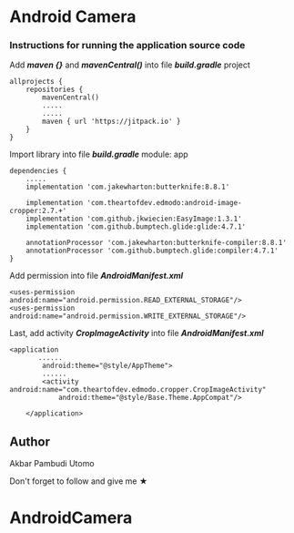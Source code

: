 # Android Camera


### Instructions for running the application source code
Add ***maven {}*** and ***mavenCentral()*** into file ***build.gradle*** project

```
allprojects {
    repositories {
        mavenCentral()
        .....
        .....
        maven { url 'https://jitpack.io' }
    }
}
```

Import library into file ***build.gradle*** module: app 

```
dependencies {
    .....
    implementation 'com.jakewharton:butterknife:8.8.1'

    implementation 'com.theartofdev.edmodo:android-image-cropper:2.7.+'
    implementation 'com.github.jkwiecien:EasyImage:1.3.1'
    implementation 'com.github.bumptech.glide:glide:4.7.1'

    annotationProcessor 'com.jakewharton:butterknife-compiler:8.8.1'
    annotationProcessor 'com.github.bumptech.glide:compiler:4.7.1'
}
```
Add permission into file ***AndroidManifest.xml***

```
<uses-permission android:name="android.permission.READ_EXTERNAL_STORAGE"/>
<uses-permission android:name="android.permission.WRITE_EXTERNAL_STORAGE"/>
```

Last, add activity ***CropImageActivity*** into file ***AndroidManifest.xml***

```
<application
       ......
        android:theme="@style/AppTheme">
        ......
        <activity android:name="com.theartofdev.edmodo.cropper.CropImageActivity"
            android:theme="@style/Base.Theme.AppCompat"/>
            
    </application>
```

## Author

Akbar Pambudi Utomo

Don't forget to follow and give me ★
# AndroidCamera
